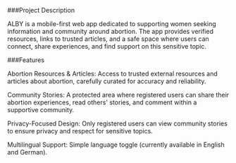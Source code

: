 ###Project Description

ALBY is a mobile-first web app dedicated to supporting women seeking information and community around abortion. The app provides verified resources, links to trusted articles, and a safe space where users can connect, share experiences, and find support on this sensitive topic.

###Features

Abortion Resources & Articles: Access to trusted external resources and articles about abortion, carefully curated for accuracy and reliability.

Community Stories: A protected area where registered users can share their abortion experiences, read others' stories, and comment within a supportive community.

Privacy-Focused Design: Only registered users can view community stories to ensure privacy and respect for sensitive topics.

Multilingual Support: Simple language toggle (currently available in English and German).
